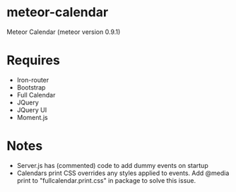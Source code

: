 meteor-calendar
===============

Meteor Calendar (meteor version 0.9.1)


Requires
===============
- Iron-router
- Bootstrap
- Full Calendar
- JQuery
- JQuery UI
- Moment.js

Notes
===============
- Server.js has (commented) code to add dummy events on startup
- Calendars print CSS overrides any styles applied to events. Add @media print to "fullcalendar.print.css" in package to solve this issue. 

